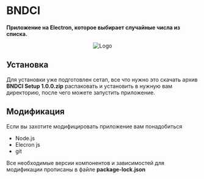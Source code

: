 # BNDCI

**Приложение на Electron, которое выбирает случайные числа из списка.**

<p align="center">

<img src="https://raw.githubusercontent.com/OneupO/BNDCI/main/src/img/ico.ico?token=AK6YYW5ZYRG6QTIRB7G5RJ3BVIT6G" title="Logo">

</p>

## Установка

 Для установки уже подготовлен сетап, все что нужно это скачать архив  **BNDCI Setup 1.0.0.zip** распаковать и установить в нужную вам директорию, после чего можете запустить приложение.

## Модификация 

<p>Если вы захотите модифицировать приложение вам понадобиться</p>

* Node.js 
* Elecron js 
* git 

Все необходимые версии компонентов и зависимостей для модификации прописаны в файле **package-lock.json**